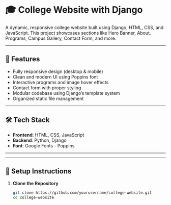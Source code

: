 # 🎓 College Website with Django

A dynamic, responsive college website built using Django, HTML, CSS, and JavaScript. This project showcases sections like Hero Banner, About, Programs, Campus Gallery, Contact Form, and more.

---

## 🚀 Features

- Fully responsive design (desktop & mobile)
- Clean and modern UI using Poppins font
- Interactive programs and image hover effects
- Contact form with proper styling
- Modular codebase using Django’s template system
- Organized static file management

---

## 🛠️ Tech Stack

- **Frontend**: HTML, CSS, JavaScript
- **Backend**: Python, Django
- **Font**: Google Fonts - Poppins

---


---

## 🧩 Setup Instructions

1. **Clone the Repository**
   ```bash
   git clone https://github.com/yourusername/college-website.git
   cd college-website




